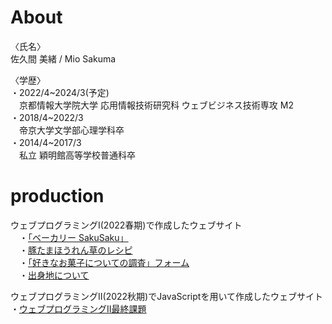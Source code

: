# About 
<p>〈氏名〉<br>
佐久間 美緒 / Mio Sakuma</p>

<p>〈学歴〉<br>
・2022/4~2024/3(予定)<br>
  　京都情報大学院大学 応用情報技術研究科 ウェブビジネス技術専攻 M2<br>
・2018/4~2022/3<br>
  　帝京大学文学部心理学科卒<br>
・2014/4~2017/3<br>
  　私立 穎明館高等学校普通科卒</p>

# production
<p>ウェブプログラミングⅠ(2022春期)で作成したウェブサイト<br>
  　・<a href="https://rekiota.github.io/bakery-sakusaku.github.io/" target="_blank">「ベーカリー SakuSaku」</a><br>
  　・<a href="https://rekiota.github.io/butatamahourennsou-recipe.github.io/" target="_blank">豚たまほうれん草のレシピ</a><br>
  　・<a href="https://rekiota.github.io/favorite-snacks-survey.github.io/survey.html" target="_blank">「好きなお菓子についての調査」フォーム</a><br>
  　・<a href="https://rekiota.github.io/birthplace-introduction.github.io/" target="_blank">出身地について</a></p>
<p>ウェブプログラミングⅡ(2022秋期)でJavaScriptを用いて作成したウェブサイト<br>
    ・<a href="https://rekiota.github.io/webprograming2-lastTask.github.io/" target="_blank">ウェブプログラミングⅡ最終課題</a></p>
